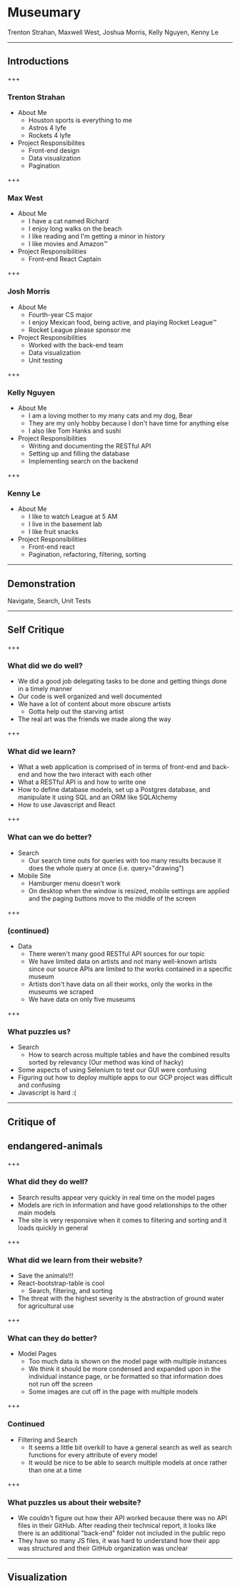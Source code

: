 # Museumary

Trenton Strahan, Maxwell West, Joshua Morris, Kelly Nguyen, Kenny Le

---

## Introductions

+++

### Trenton Strahan
* About Me
    * Houston sports is everything to me
    * Astros 4 lyfe
    * Rockets 4 lyfe
* Project Responsibilites
    * Front-end design
    * Data visualization
    * Pagination

+++

### Max West
* About Me
    * I have a cat named Richard
    * I enjoy long walks on the beach
    * I like reading and I'm getting a minor in history
    * I like movies and Amazon™
* Project Responsibilities
    * Front-end React Captain

+++

### Josh Morris
* About Me
    * Fourth-year CS major
    * I enjoy Mexican food, being active, and playing Rocket League™
    * Rocket League please sponsor me
* Project Responsibilities
    * Worked with the back-end team
    * Data visualization
    * Unit testing

+++

### Kelly Nguyen
* About Me
    * I am a loving mother to my many cats and my dog, Bear
    * They are my only hobby because I don't have time for anything else
    * I also like Tom Hanks and sushi
* Project Responsibilities
    * Writing and documenting the RESTful API
    * Setting up and filling the database
    * Implementing search on the backend

+++

### Kenny Le
* About Me
    * I like to watch League at 5 AM
    * I live in the basement lab
    * I like fruit snacks
* Project Responsibilities
    * Front-end react
    * Pagination, refactoring, filtering, sorting

---

## Demonstration
Navigate, 
Search, 
Unit Tests

---

## Self Critique

+++

### What did we do well?
* We did a good job delegating tasks to be done and getting things done in a timely manner
* Our code is well organized and well documented
* We have a lot of content about more obscure artists
    * Gotta help out the starving artist
* The real art was the friends we made along the way

+++

### What did we learn?
* What a web application is comprised of in terms of front-end and back-end and how the two interact with each other
* What a RESTful API is and how to write one
* How to define database models, set up a Postgres database, and manipulate it using SQL and an ORM like SQLAlchemy
* How to use Javascript and React

+++

### What can we do better?
* Search
    * Our search time outs for queries with too many results because it does the whole query at once (i.e. query="drawing")
* Mobile Site
    * Hamburger menu doesn't work
    * On desktop when the window is resized, mobile settings are applied and the paging buttons move to the middle of the screen

+++

### (continued)
* Data
    * There weren't many good RESTful API sources for our topic
    * We have limited data on artists and not many well-known artists since our source APIs are limited to the works contained in a specific museum
    * Artists don't have data on all their works, only the works in the museums we scraped
    * We have data on only five museums

+++

### What puzzles us?
* Search
    * How to search across multiple tables and have the combined results sorted by relevancy (Our method was kind of hacky)
* Some aspects of using Selenium to test our GUI were confusing
* Figuring out how to deploy multiple apps to our GCP project was difficult and confusing
* Javascript is hard :(

---

## Critique of
## endangered-animals

+++

### What did they do well?
* Search results appear very quickly in real time on the model pages
* Models are rich in information and have good relationships to the other main models
* The site is very responsive when it comes to filtering and sorting and it loads quickly in general

+++

### What did we learn from their website?
* Save the animals!!!
* React-bootstrap-table is cool
    * Search, filtering, and sorting
* The threat with the highest severity is the abstraction of ground water for agricultural use

+++

### What can they do better?
* Model Pages
    * Too much data is shown on the model page with multiple instances
    * We think it should be more condensed and expanded upon in the individual instance page, or be formatted so that information does not run off the screen
    * Some images are cut off in the page with multiple models

+++

### Continued
* Filtering and Search
    * It seems a little bit overkill to have a general search as well as search functions for every attribute of every model
    * It would be nice to be able to search multiple models at once rather than one at a time

+++

### What puzzles us about their website?
* We couldn't figure out how their API worked because there was no API files in their GitHub. After reading their technical report, it looks like there is an additional "back-end" folder not included in the public repo
* They have so many JS files, it was hard to understand how their app was structured and their GitHub organization was unclear

---

## Visualization

